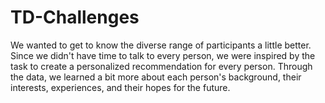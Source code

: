# TD-Challenges
We wanted to get to know the diverse range of participants a little better. Since we didn't have time to talk to every person, we were inspired by the task to create a personalized recommendation for every person. Through the data, we learned a bit more about each person's background, their interests, experiences, and their hopes for the future. 
